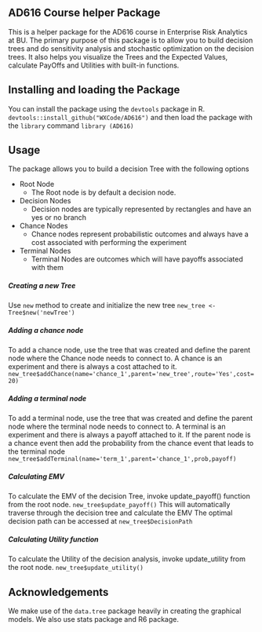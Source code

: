 ## AD616 Course helper Package
This is a helper package for the AD616 course in Enterprise Risk Analytics at BU. 
The primary purpose of this package is to allow you to build decision trees and do sensitivity analysis and stochastic optimization on the decision trees. It also helps you visualize the Trees and the Expected Values, calculate PayOffs and Utilities with built-in functions.

## Installing and loading the Package
You can install the package using the `devtools` package in R. 
`devtools::install_github("WXCode/AD616")`
and then load the package with the `library` command
`library (AD616)`

## Usage
The package allows you to build a decision Tree with the following options
- Root Node
    - The Root node is by default a decision node.
- Decision Nodes
    - Decision nodes are typically represented by rectangles and have an yes or no branch
- Chance Nodes
    - Chance nodes represent probabilistic outcomes and always have a cost associated with performing the experiment
- Terminal Nodes
    - Terminal Nodes are outcomes which will have payoffs associated with them

##### Creating a new Tree
Use `new` method to create and initialize the new tree
    `new_tree <- Tree$new('newTree')`
##### Adding a chance node
To add a chance node, use the tree that was created and define the parent node where the Chance node needs to connect to. A chance is an experiment and there is always a cost attached to it. 
    `new_tree$addChance(name='chance_1',parent='new_tree',route='Yes',cost=20)`
##### Adding a terminal node
To add a terminal node, use the tree that was created and define the parent node where the terminal node needs to connect to. A terminal is an experiment and there is always a payoff attached to it. If the parent node is a chance event then add the probability from the chance event that leads to the terminal node
    `new_tree$addTerminal(name='term_1',parent='chance_1',prob,payoff)`
    
##### Calculating EMV 
To calculate the EMV of the decision Tree, invoke update_payoff() function from the root node.
    `new_tree$update_payoff()`
This will automatically traverse through the decision tree and calculate the EMV
The optimal decision path can be accessed at 
    `new_tree$DecisionPath`
 
 
##### Calculating Utility function
To calculate the Utility of the decision analysis, invoke update_utility from the root node. 
    `new_tree$update_utility()`



## Acknowledgements
We make use of the `data.tree` package heavily in creating the graphical models. We also use stats package and R6 package.
